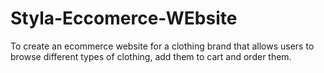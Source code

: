 # Styla-Eccomerce-WEbsite
To create an ecommerce website for a clothing brand that allows users to browse different types of clothing, 
add them to cart and order them.
